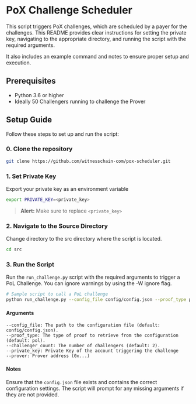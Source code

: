 # PoX Challenge Scheduler

This script triggers PoX challenges, which are scheduled by a payer for the challenges. 
This README provides clear instructions for setting the private key, navigating to the appropriate directory, and running the script with the required arguments. 

It also includes an example command and notes to ensure proper setup and execution.


## Prerequisites

- Python 3.6 or higher
- Ideally 50 Challengers running to challenge the Prover

## Setup Guide

Follow these steps to set up and run the script:

### 0. Clone the repository
```sh
git clone https://github.com/witnesschain-com/pox-scheduler.git
```

### 1. Set Private Key

Export your private key as an environment variable

```sh
export PRIVATE_KEY=<private_key>
```
> **Alert:** Make sure to replace `<private_key>`

### 2. Navigate to the Source Directory
Change directory to the src directory where the script is located.
```sh
cd src
```

### 3. Run the Script
Run the ```run_challenge.py``` script with the required arguments to trigger a PoL Challenge. You can ignore warnings by using the -W ignore flag.

```sh
# Sample script to call a PoL challenge
python run_challenge.py --config_file config/config.json --proof_type pol --challenger_count 1 --private_key $PRIVATE_KEY --prover <PROVER_ADDRESS_TO_RUN_CHALLENGE_FOR>
```
#### Arguments
    --config_file: The path to the configuration file (default: config/config.json).
    --proof_type: The type of proof to retrieve from the configuration (default: pol).
    --challenger_count: The number of challengers (default: 2).
    --private_key: Private Key of the account triggering the challenge
    --prover: Prover address (0x...)

#### Notes
Ensure that the ```config.json``` file exists and contains the correct configuration settings.
The script will prompt for any missing arguments if they are not provided.